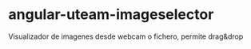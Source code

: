angular-uteam-imageselector
===========================

Visualizador de imagenes desde webcam o fichero, permite drag&amp;drop
